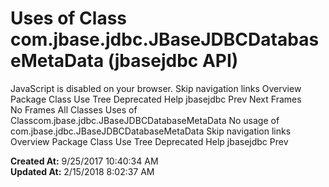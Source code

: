 # Uses of Class com.jbase.jdbc.JBaseJDBCDatabaseMetaData (jbasejdbc   API)

JavaScript is disabled on your browser. Skip navigation links Overview Package Class Use Tree Deprecated Help jbasejdbc Prev Next Frames No Frames All Classes Uses of Classcom.jbase.jdbc.JBaseJDBCDatabaseMetaData No usage of com.jbase.jdbc.JBaseJDBCDatabaseMetaData Skip navigation links Overview Package Class Use Tree Deprecated Help jbasejdbc Prev   

**Created At:** 9/25/2017 10:40:34 AM  
**Updated At:** 2/15/2018 8:02:37 AM  

